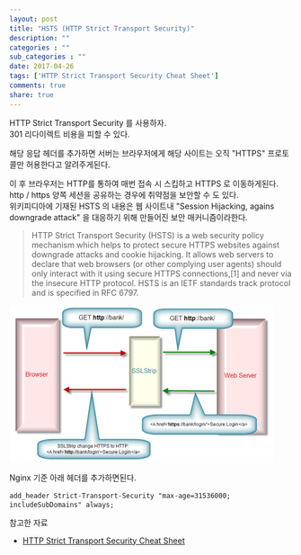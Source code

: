 ```yaml
---
layout: post
title: "HSTS (HTTP Strict Transport Security)"
description: ""
categories : ""
sub_categories : ""
date: 2017-04-26
tags: ['HTTP Strict Transport Security Cheat Sheet']
comments: true
share: true
---
```


HTTP Strict Transport Security 를 사용하자.  
301 리다이렉트 비용을 피할 수 있다.

  

해당 응답 헤더를 추가하면 서버는 브라우저에게 해당 사이트는 오직 "HTTPS" 프로토콜만 허용한다고 알려주게된다.

이 후 브라우저는 HTTP를 통하여 매번 접속 시 스킵하고 HTTPS 로 이동하게된다.  
http / https 양쪽 세션을 공유하는 경우에 취약점을 보안할 수 도 있다.  
위키피디아에 기재된 HSTS 의 내용은 웹 사이트내 "Session Hijacking, agains downgrade attack" 을
대응하기 위해 만들어진 보안 매커니즘이라한다.

  

> HTTP Strict Transport Security (HSTS) is a web security policy mechanism
which helps to protect secure HTTPS websites against downgrade attacks and
cookie hijacking. It allows web servers to declare that web browsers (or other
complying user agents) should only interact with it using secure HTTPS
connections,[1] and never via the insecure HTTP protocol. HSTS is an IETF
standards track protocol and is specified in RFC 6797.

  

  

![](/assets/images/posts/740/227A6A50590003263EDA91.PNG)

  

  

Nginx 기준 아래 헤더를 추가하면된다.

  

    add_header Strict-Transport-Security "max-age=31536000; includeSubDomains" always;

참고한 자료

  * [HTTP Strict Transport Security Cheat Sheet](https://www.owasp.org/index.php/HTTP_Strict_Transport_Security_Cheat_Sheet)

  

